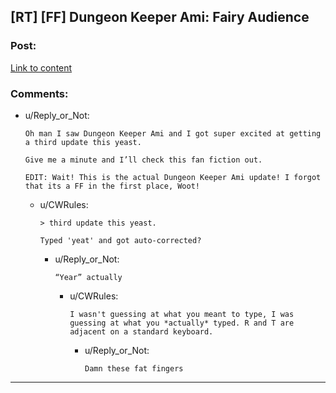 ## [RT] [FF] Dungeon Keeper Ami: Fairy Audience

### Post:

[Link to content](https://forums.sufficientvelocity.com/threads/dungeon-keeper-ami-sailor-moon-dungeon-keeper-story-only-thread.30066/page-9#post-16984563)

### Comments:

- u/Reply_or_Not:
  ```
  Oh man I saw Dungeon Keeper Ami and I got super excited at getting a third update this yeast.

  Give me a minute and I’ll check this fan fiction out.

  EDIT: Wait! This is the actual Dungeon Keeper Ami update! I forgot that its a FF in the first place, Woot!
  ```

  - u/CWRules:
    ```
    > third update this yeast.

    Typed 'yeat' and got auto-corrected?
    ```

    - u/Reply_or_Not:
      ```
      “Year” actually
      ```

      - u/CWRules:
        ```
        I wasn't guessing at what you meant to type, I was guessing at what you *actually* typed. R and T are adjacent on a standard keyboard.
        ```

        - u/Reply_or_Not:
          ```
          Damn these fat fingers
          ```

---

